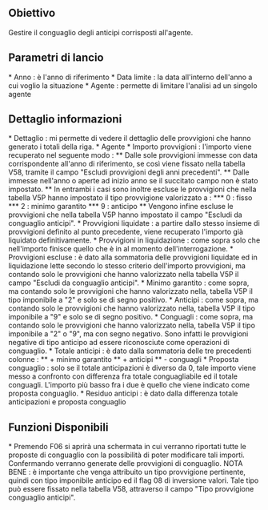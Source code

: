 ## Obiettivo
Gestire il conguaglio degli anticipi corrisposti all'agente.

## Parametri di lancio
\* Anno :  è l'anno di riferimento
\* Data limite :  la data all'interno dell'anno a cui voglio la situazione
\* Agente :  permette di limitare l'analisi ad un singolo agente

## Dettaglio informazioni

\* Dettaglio :  mi permette di vedere il dettaglio delle provvigioni che hanno generato i totali della riga.
\* Agente
\* Importo provvigioni :  l'importo viene recuperato nel seguente modo : 
\*\* Dalle sole provvigioni immesse con data corrispondente all'anno di riferimento, se così viene fissato nella tabella V58, tramite il campo "Escludi provvigioni degli anni precedenti". \*\* Dalle immesse nell'anno o aperte ad inizio anno se il succitato campo non è stato impostato.
\*\* In entrambi i casi sono inoltre escluse le provvigioni che nella tabella V5P hanno impostato il tipo provvigione valorizzato a : 
\*\*\* 0 :  fisso
\*\*\* 2 :  minimo garantito
\*\*\* 9 :  anticipo
\*\* Vengono infine escluse le provvigioni che nella tabella V5P hanno impostato il campo "Escludi da conguaglio anticipi".
\* Provvigioni liquidate :  a partire dallo stesso insieme di provvigioni definito al punto precedente, viene recuperato l'importo già liquidato definitivamente.
\* Provvigioni in liquidazione :  come sopra solo che nell'importo finisce quello che è in al momento dell'interrogazione.
\* Provvigioni escluse :  è dato alla sommatoria delle provvigioni liquidate ed in liquidazione lette secondo lo stesso criterio dell'importo provvigioni, ma contando solo le provvigioni che hanno valorizzato nella tabella V5P il campo "Escludi da conguaglio anticipi".
\* Minimo garantito :  come sopra, ma contando solo le provvigioni che hanno valorizzato nella,
tabella V5P il tipo imponibile a "2" e solo se di segno positivo.
\* Anticipi :  come sopra, ma contando solo le provvigioni che hanno valorizzato nella,
tabella V5P il tipo imponibile a "9" e solo se di segno positivo.
\* Conguagli :  come sopra, ma contando solo le provvigioni che hanno valorizzato nella, tabella V5P il tipo imponibile a "2" o "9", ma con segno negativo. Sono infatti le provvigioni negative di tipo anticipo ad essere riconosciute come operazioni di conguaglio.
\* Totale anticipi :  è dato dalla sommatoria delle tre precedenti colonne : 
\*\* + minimo garantito
\*\* + anticipi
\*\* - conguagli
\* Proposta conguaglio :  solo se il totale anticipazioni è diverso da 0, tale importo viene messo a confronto con differenza fra totale conguagliabile ed il totale conguagli. L'importo più basso fra i due è quello che viene indicato come proposta conguaglio.
\* Residuo anticipi :  è dato dalla differenza totale anticipazioni e proposta conguaglio

## Funzioni Disponibili

\* Premendo F06 si aprirà una schermata in cui verranno riportati tutte le proposte di conguaglio con la possibilità di poter modificare tali importi. Confermando verranno generate delle provvigioni di conguaglio. NOTA BENE :  è importante che venga attribuito un tipo provvigione pertinente, quindi con tipo imponibile anticipo ed il flag 08 di inversione valori. Tale tipo può essere fissato nella tabella V58, attraverso il campo "Tipo provvigione conguaglio anticipi".

